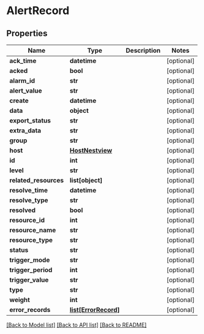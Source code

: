 # AlertRecord

## Properties
Name | Type | Description | Notes
------------ | ------------- | ------------- | -------------
**ack_time** | **datetime** |  | [optional] 
**acked** | **bool** |  | [optional] 
**alarm_id** | **str** |  | [optional] 
**alert_value** | **str** |  | [optional] 
**create** | **datetime** |  | [optional] 
**data** | **object** |  | [optional] 
**export_status** | **str** |  | [optional] 
**extra_data** | **str** |  | [optional] 
**group** | **str** |  | [optional] 
**host** | [**HostNestview**](HostNestview.md) |  | [optional] 
**id** | **int** |  | [optional] 
**level** | **str** |  | [optional] 
**related_resources** | **list[object]** |  | [optional] 
**resolve_time** | **datetime** |  | [optional] 
**resolve_type** | **str** |  | [optional] 
**resolved** | **bool** |  | [optional] 
**resource_id** | **int** |  | [optional] 
**resource_name** | **str** |  | [optional] 
**resource_type** | **str** |  | [optional] 
**status** | **str** |  | [optional] 
**trigger_mode** | **str** |  | [optional] 
**trigger_period** | **int** |  | [optional] 
**trigger_value** | **str** |  | [optional] 
**type** | **str** |  | [optional] 
**weight** | **int** |  | [optional] 
**error_records** | [**list[ErrorRecord]**](ErrorRecord.md) |  | [optional] 

[[Back to Model list]](../README.md#documentation-for-models) [[Back to API list]](../README.md#documentation-for-api-endpoints) [[Back to README]](../README.md)


